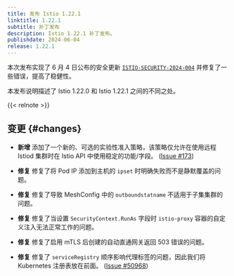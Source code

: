 ```yaml
---
title: 发布 Istio 1.22.1
linktitle: 1.22.1
subtitle: 补丁发布
description: Istio 1.22.1 补丁发布。
publishdate: 2024-06-04
release: 1.22.1
---
```


本次发布实现了 6 月 4 日公布的安全更新 [`ISTIO-SECURITY-2024-004`](/zh/news/security/istio-security-2024-004)
并修复了一些错误，提高了稳健性。

本发布说明描述了 Istio 1.22.0 和 Istio 1.22.1 之间的不同之处。

{{< relnote >}}

## 变更 {#changes}

- **新增** 添加了一个新的、可选的实验性准入策略，该策略仅允许在使用远程 Istiod 集群时在 Istio API 中使用稳定的功能/字段。
  ([Issue #173](https://github.com/istio/enhancements/issues/173))

- **修复** 修复了将 Pod IP 添加到主机的 `ipset` 时明确失败而不是静默覆盖的问题。

- **修复** 修复了导致 MeshConfig 中的 `outboundstatname` 不适用于子集集群的问题。

- **修复** 修复了当设置 `SecurityContext.RunAs` 字段时 `istio-proxy` 容器的自定义注入无法正常工作的问题。

- **修复** 修复了启用 mTLS 后创建的自动直通网关返回 503 错误的问题。

- **修复** 修复了 `serviceRegistry` 顺序影响代理标签的问题，因此我们将 Kubernetes 注册表放在前面。
  ([Issue #50968](https://github.com/istio/istio/issues/50968))
